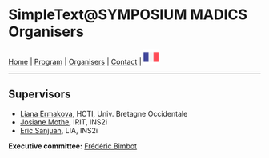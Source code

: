 
# SimpleText@SYMPOSIUM MADICS Organisers


[Home](./) | [Program](./program) | [Organisers](./organisers) | [Contact](./contact) | [<img src="../FR.png" width="30">](../fr/organisation)

---

## Supervisors
* [Liana Ermakova](mailto:liana.ermakova@univ-brest.fr), HCTI, Univ. Bretagne Occidentale
* [Josiane Mothe](mailto:josiane.mothe@irit.fr), IRIT, INS2i
* [Eric Sanjuan](mailto:eric.sanjuan@univ-avignon.fr), LIA, INS2i  

**Executive committee:** [Frédéric Bimbot](mailto:bimbot@irisa.fr)
